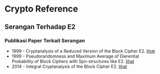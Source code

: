 # Crypto Reference

## Serangan Terhadap E2

### Publikasi Paper Terkait Serangan

* 1999 - Cryptanalysis of a Reduced Version of the Block Cipher E2. [lihat](1999.matsui_tokita.pdf)
* 1999 - Pseudorandomness and Maximum Average of Dierential Probability of Block Ciphers with Spn-structures like E2. [lihat](1999.sugita_kobara_imai.pdf)
* 2014 - Integral Cryptanalysis of the Block Cipher E2. [lihat](2014.yi_chen.pdf)